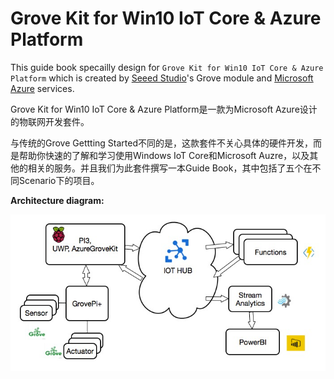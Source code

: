 # Grove Kit for Win10 IoT Core & Azure Platform

This guide book specailly design for `Grove Kit for Win10 IoT Core & Azure Platform` which is created by [Seeed Studio](http://seeed.cc)'s Grove module and [Microsoft Azure](http://azure.microsoft.com) services.

Grove Kit for Win10 IoT Core & Azure Platform是一款为Microsoft Azure设计的物联网开发套件。

与传统的Grove Gettting Started不同的是，这款套件不关心具体的硬件开发，而是帮助你快速的了解和学习使用Windows IoT Core和Microsoft Auzre，以及其他的相关的服务。并且我们为此套件撰写一本Guide Book，其中包括了五个在不同Scenario下的项目。

**Architecture diagram:**

![](/assets/diagram.png)





